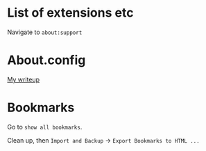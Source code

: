 
List of extensions etc
======================

Navigate to `about:support`

About.config
============

[My writeup](about_config.md)

Bookmarks
=========

Go to `show all bookmarks`.

Clean up, then `Import and Backup` → `Export Bookmarks to HTML ...`

